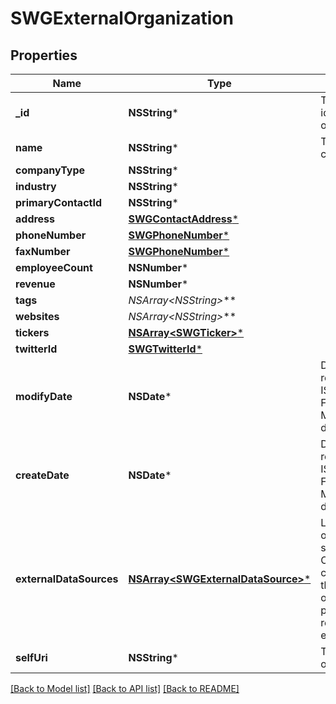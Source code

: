 # SWGExternalOrganization

## Properties
Name | Type | Description | Notes
------------ | ------------- | ------------- | -------------
**_id** | **NSString*** | The globally unique identifier for the object. | [optional] 
**name** | **NSString*** | The name of the company. | 
**companyType** | **NSString*** |  | [optional] 
**industry** | **NSString*** |  | [optional] 
**primaryContactId** | **NSString*** |  | [optional] 
**address** | [**SWGContactAddress***](SWGContactAddress.md) |  | [optional] 
**phoneNumber** | [**SWGPhoneNumber***](SWGPhoneNumber.md) |  | [optional] 
**faxNumber** | [**SWGPhoneNumber***](SWGPhoneNumber.md) |  | [optional] 
**employeeCount** | **NSNumber*** |  | [optional] 
**revenue** | **NSNumber*** |  | [optional] 
**tags** | **NSArray&lt;NSString*&gt;*** |  | [optional] 
**websites** | **NSArray&lt;NSString*&gt;*** |  | [optional] 
**tickers** | [**NSArray&lt;SWGTicker&gt;***](SWGTicker.md) |  | [optional] 
**twitterId** | [**SWGTwitterId***](SWGTwitterId.md) |  | [optional] 
**modifyDate** | **NSDate*** | Date time is represented as an ISO-8601 string. For example: yyyy-MM-ddTHH:mm:ss.SSSZ | [optional] 
**createDate** | **NSDate*** | Date time is represented as an ISO-8601 string. For example: yyyy-MM-ddTHH:mm:ss.SSSZ | [optional] 
**externalDataSources** | [**NSArray&lt;SWGExternalDataSource&gt;***](SWGExternalDataSource.md) | Links to the sources of data (e.g. one source might be a CRM) that contributed data to this record.  Read-only, and only populated when requested via expand param. | [optional] 
**selfUri** | **NSString*** | The URI for this object | [optional] 

[[Back to Model list]](../README.md#documentation-for-models) [[Back to API list]](../README.md#documentation-for-api-endpoints) [[Back to README]](../README.md)


